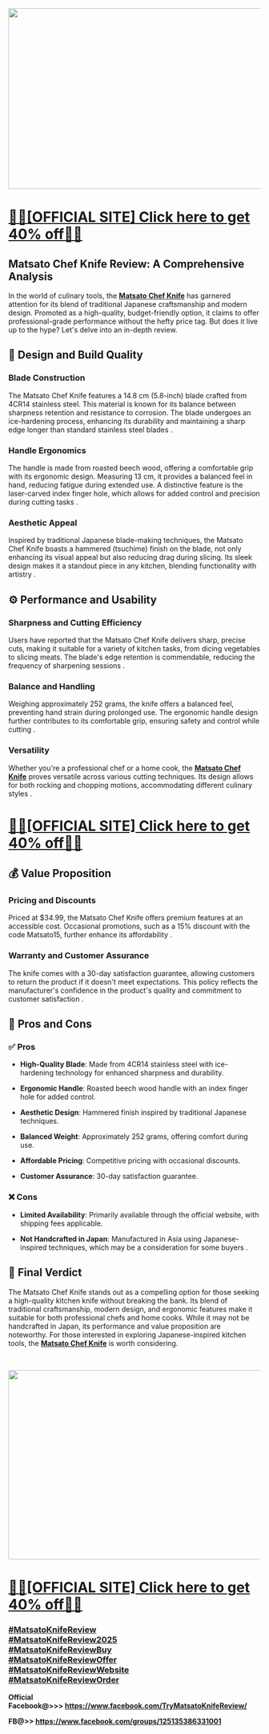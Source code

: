<div class="separator"><a href="https://www.facebook.com/TryMatsatoKnifeReview/"><img src="https://blogger.googleusercontent.com/img/b/R29vZ2xl/AVvXsEikzzSQ6w9YSm7XJszqfjF-_lLw8cuscZnDbbSMNgqqmKI832Gi-RKlNpRL-sOIlocd4Nx-EngpIv2UGD1aDk1qasJ_u9ynfmRSnrNLAS_9_64_CYVCmx58qkDQXHeNh4_nDUGreclaL-58BlmK33nn_Tc92KIcd0Kn0Qxc524__m5OFIWfWB8KlHsk370/w592-h360/506000074_122097736730907052_789356706097224669_n.jpg" alt="" width="592" height="360" border="0" data-original-height="720" data-original-width="1280" /></a></div>
<h1><u>💟💟<a href="https://fitsuppmart.com/mastato-knife-buy">[OFFICIAL SITE] Click here to get 40% off</a>💟💟</u></h1>
<h2><strong>Matsato Chef Knife Review: A Comprehensive Analysis</strong></h2>
<p data-end="393" data-start="95">In the world of culinary tools, the&nbsp;<strong><a href="https://www.facebook.com/TryMatsatoKnifeReview/">Matsato Chef Knife</a></strong>&nbsp;has garnered attention for its blend of traditional Japanese craftsmanship and modern design.&nbsp;<span class="relative -mx-px my-[-0.2rem] rounded px-px py-[0.2rem] transition-colors duration-100 ease-in-out">Promoted as a high-quality, budget-friendly option, it claims to offer professional-grade performance without the hefty price tag.</span>&nbsp;<span class="relative -mx-px my-[-0.2rem] rounded px-px py-[0.2rem] transition-colors duration-100 ease-in-out">But does it live up to the hype?</span>&nbsp;Let's delve into an in-depth review.</p>
<h2 data-end="430" data-start="400">🔪 Design and Build Quality</h2>
<h3 data-end="454" data-start="432">Blade Construction</h3>
<p data-end="653" data-start="456"><span class="relative -mx-px my-[-0.2rem] rounded px-px py-[0.2rem] transition-colors duration-100 ease-in-out">The Matsato Chef Knife features a 14.8 cm (5.8-inch) blade crafted from 4CR14 stainless steel.</span>&nbsp;<span class="relative -mx-px my-[-0.2rem] rounded px-px py-[0.2rem] transition-colors duration-100 ease-in-out">This material is known for its balance between sharpness retention and resistance to corrosion.</span>&nbsp;<span class="relative -mx-px my-[-0.2rem] rounded px-px py-[0.2rem] transition-colors duration-100 ease-in-out">The blade undergoes an ice-hardening process, enhancing its durability and maintaining a sharp edge longer than standard stainless steel blades</span>&nbsp;.</p>
<h3 data-end="676" data-start="655">Handle Ergonomics</h3>
<p data-end="877" data-start="678"><span class="relative -mx-px my-[-0.2rem] rounded px-px py-[0.2rem] transition-colors duration-100 ease-in-out">The handle is made from roasted beech wood, offering a comfortable grip with its ergonomic design.</span>&nbsp;<span class="relative -mx-px my-[-0.2rem] rounded px-px py-[0.2rem] transition-colors duration-100 ease-in-out">Measuring 13 cm, it provides a balanced feel in hand, reducing fatigue during extended use.</span>&nbsp;<span class="relative -mx-px my-[-0.2rem] rounded px-px py-[0.2rem] transition-colors duration-100 ease-in-out">A distinctive feature is the laser-carved index finger hole, which allows for added control and precision during cutting tasks</span>&nbsp;.</p>
<h3 data-end="899" data-start="879">Aesthetic Appeal</h3>
<p data-end="1060" data-start="901"><span class="relative -mx-px my-[-0.2rem] rounded px-px py-[0.2rem] transition-colors duration-100 ease-in-out">Inspired by traditional Japanese blade-making techniques, the Matsato Chef Knife boasts a hammered (tsuchime) finish on the blade, not only enhancing its visual appeal but also reducing drag during slicing.</span>&nbsp;<span class="relative -mx-px my-[-0.2rem] rounded px-px py-[0.2rem] transition-colors duration-100 ease-in-out">Its sleek design makes it a standout piece in any kitchen, blending functionality with artistry</span>&nbsp;.</p>
<h2 data-end="1098" data-start="1067">⚙️ Performance and Usability</h2>
<h3 data-end="1136" data-start="1100">Sharpness and Cutting Efficiency</h3>
<p data-end="1297" data-start="1138"><span class="relative -mx-px my-[-0.2rem] rounded px-px py-[0.2rem] transition-colors duration-100 ease-in-out">Users have reported that the Matsato Chef Knife delivers sharp, precise cuts, making it suitable for a variety of kitchen tasks, from dicing vegetables to slicing meats.</span>&nbsp;<span class="relative -mx-px my-[-0.2rem] rounded px-px py-[0.2rem] transition-colors duration-100 ease-in-out">The blade's edge retention is commendable, reducing the frequency of sharpening sessions</span>&nbsp;.</p>
<h3 data-end="1323" data-start="1299">Balance and Handling</h3>
<p data-end="1484" data-start="1325"><span class="relative -mx-px my-[-0.2rem] rounded px-px py-[0.2rem] transition-colors duration-100 ease-in-out">Weighing approximately 252 grams, the knife offers a balanced feel, preventing hand strain during prolonged use.</span>&nbsp;<span class="relative -mx-px my-[-0.2rem] rounded px-px py-[0.2rem] transition-colors duration-100 ease-in-out">The ergonomic handle design further contributes to its comfortable grip, ensuring safety and control while cutting</span>&nbsp;.</p>
<h3 data-end="1501" data-start="1486">Versatility</h3>
<p data-end="1662" data-start="1503"><span class="relative -mx-px my-[-0.2rem] rounded px-px py-[0.2rem] transition-colors duration-100 ease-in-out">Whether you're a professional chef or a home cook, the&nbsp;<strong><a href="https://www.facebook.com/groups/1251353863310016">Matsato Chef Knife</a></strong>&nbsp;proves versatile across various cutting techniques.</span>&nbsp;<span class="relative -mx-px my-[-0.2rem] rounded px-px py-[0.2rem] transition-colors duration-100 ease-in-out">Its design allows for both rocking and chopping motions, accommodating different culinary styles</span>&nbsp;.</p>
<h1><u>💟💟<a href="https://fitsuppmart.com/mastato-knife-buy">[OFFICIAL SITE] Click here to get 40% off</a>💟💟</u></h1>
<h2 data-end="1692" data-start="1669">💰 Value Proposition</h2>
<h3 data-end="1719" data-start="1694">Pricing and Discounts</h3>
<p data-end="1880" data-start="1721"><span class="relative -mx-px my-[-0.2rem] rounded px-px py-[0.2rem] transition-colors duration-100 ease-in-out">Priced at $34.99, the Matsato Chef Knife offers premium features at an accessible cost.</span>&nbsp;<span class="relative -mx-px my-[-0.2rem] rounded px-px py-[0.2rem] transition-colors duration-100 ease-in-out">Occasional promotions, such as a 15% discount with the code Matsato15, further enhance its affordability</span>&nbsp;.</p>
<h3 data-end="1917" data-start="1882">Warranty and Customer Assurance</h3>
<p data-end="2078" data-start="1919"><span class="relative -mx-px my-[-0.2rem] rounded px-px py-[0.2rem] transition-colors duration-100 ease-in-out">The knife comes with a 30-day satisfaction guarantee, allowing customers to return the product if it doesn't meet expectations.</span>&nbsp;<span class="relative -mx-px my-[-0.2rem] rounded px-px py-[0.2rem] transition-colors duration-100 ease-in-out">This policy reflects the manufacturer's confidence in the product's quality and commitment to customer satisfaction</span>&nbsp;.</p>
<h2 data-end="2104" data-start="2085">🧾 Pros and Cons</h2>
<h3 data-end="2116" data-start="2106">✅ Pros</h3>
<ul data-end="2747" data-start="2118">
<li data-end="2222" data-start="2118">
<p data-end="2222" data-start="2120"><strong data-end="2142" data-start="2120">High-Quality Blade</strong>:&nbsp;<span class="relative -mx-px my-[-0.2rem] rounded px-px py-[0.2rem] transition-colors duration-100 ease-in-out">Made from 4CR14 stainless steel with ice-hardening technology for enhanced sharpness and durability.</span></p>
</li>
<li data-end="2326" data-start="2224">
<p data-end="2326" data-start="2226"><strong data-end="2246" data-start="2226">Ergonomic Handle</strong>:&nbsp;<span class="relative -mx-px my-[-0.2rem] rounded px-px py-[0.2rem] transition-colors duration-100 ease-in-out">Roasted beech wood handle with an index finger hole for added control.</span></p>
</li>
<li data-end="2430" data-start="2328">
<p data-end="2430" data-start="2330"><strong data-end="2350" data-start="2330">Aesthetic Design</strong>:&nbsp;<span class="relative -mx-px my-[-0.2rem] rounded px-px py-[0.2rem] transition-colors duration-100 ease-in-out">Hammered finish inspired by traditional Japanese techniques.</span></p>
</li>
<li data-end="2533" data-start="2432">
<p data-end="2533" data-start="2434"><strong data-end="2453" data-start="2434">Balanced Weight</strong>:&nbsp;<span class="relative -mx-px my-[-0.2rem] rounded px-px py-[0.2rem] transition-colors duration-100 ease-in-out">Approximately 252 grams, offering comfort during use.</span></p>
</li>
<li data-end="2639" data-start="2535">
<p data-end="2639" data-start="2537"><strong data-end="2559" data-start="2537">Affordable Pricing</strong>:&nbsp;<span class="relative -mx-px my-[-0.2rem] rounded px-px py-[0.2rem] transition-colors duration-100 ease-in-out">Competitive pricing with occasional discounts.</span></p>
</li>
<li data-end="2747" data-start="2641">
<p data-end="2747" data-start="2643"><strong data-end="2665" data-start="2643">Customer Assurance</strong>:&nbsp;<span class="relative -mx-px my-[-0.2rem] rounded px-px py-[0.2rem] transition-colors duration-100 ease-in-out">30-day satisfaction guarantee.</span></p>
</li>
</ul>
<h3 data-end="2759" data-start="2749">❌ Cons</h3>
<ul data-end="3030" data-start="2761">
<li data-end="2871" data-start="2761">
<p data-end="2871" data-start="2763"><strong data-end="2787" data-start="2763">Limited Availability</strong>:&nbsp;<span class="relative -mx-px my-[-0.2rem] rounded px-px py-[0.2rem] transition-colors duration-100 ease-in-out">Primarily available through the official website, with shipping fees applicable.</span></p>
</li>
<li data-end="3030" data-start="2873">
<p data-end="3030" data-start="2875"><strong data-end="2903" data-start="2875">Not Handcrafted in Japan</strong>:&nbsp;<span class="relative -mx-px my-[-0.2rem] rounded px-px py-[0.2rem] bg-[#FCECC1] dark:bg-[#64572A] transition-colors duration-100 ease-in-out">Manufactured in Asia using Japanese-inspired techniques, which may be a consideration for some buyers</span>&nbsp;.</p>
</li>
</ul>
<h2 data-end="3056" data-start="3037">🏁 Final Verdict</h2>
<p data-end="3266" data-start="3058"><span class="relative -mx-px my-[-0.2rem] rounded px-px py-[0.2rem] transition-colors duration-100 ease-in-out">The Matsato Chef Knife stands out as a compelling option for those seeking a high-quality kitchen knife without breaking the bank.</span>&nbsp;<span class="relative -mx-px my-[-0.2rem] rounded px-px py-[0.2rem] transition-colors duration-100 ease-in-out">Its blend of traditional craftsmanship, modern design, and ergonomic features make it suitable for both professional chefs and home cooks.</span>&nbsp;<span class="relative -mx-px my-[-0.2rem] rounded px-px py-[0.2rem] transition-colors duration-100 ease-in-out">While it may not be handcrafted in Japan, its performance and value proposition are noteworthy.</span>&nbsp;<span class="relative -mx-px my-[-0.2rem] rounded px-px py-[0.2rem] transition-colors duration-100 ease-in-out">For those interested in exploring Japanese-inspired kitchen tools, the&nbsp;<strong><a href="https://www.facebook.com/TryMatsatoKnifeReview/">Matsato Chef Knife</a></strong>&nbsp;is worth considering.</span></p>
<p data-end="3266" data-start="3058">&nbsp;</p>
<div class="separator"><a href="https://www.facebook.com/TryMatsatoKnifeReview/"><img src="https://blogger.googleusercontent.com/img/b/R29vZ2xl/AVvXsEjdvUwRzgB4_x_TEUeMJGsCj1EXPW2j5U1fIWh6bo3F2E8Pi4ML9EQdLNZGJ6RuBtGOTbFywM9VUcVuuvc0TvQVFf5ZjftyfSUaTIQ8OraGsFjMLH39pMRBPeq2ZpDXj6F-MnHo08q2aqRymOi83nkiy6PfmK6Tjgc0n9Edx0M-r652EFyL0Hyqpe5FNyk/w580-h377/506046861_122097736934907052_4990757498933116061_n.jpg" alt="" width="580" height="377" border="0" data-original-height="2000" data-original-width="2000" /></a></div>
<h1><u>💟💟<a href="https://fitsuppmart.com/mastato-knife-buy">[OFFICIAL SITE] Click here to get 40% off</a>💟💟</u></h1>
<div>
<h3><a href="https://www.facebook.com/TryMatsatoKnifeReview/">#MatsatoKnifeReview</a><br /><a href="https://www.facebook.com/groups/1251353863310016">#MatsatoKnifeReview2025</a><br /><a href="https://www.facebook.com/TryMatsatoKnifeReview/">#MatsatoKnifeReviewBuy</a><br /><a href="https://www.facebook.com/groups/1251353863310016">#MatsatoKnifeReviewOffer</a><br /><a href="https://www.facebook.com/TryMatsatoKnifeReview/">#MatsatoKnifeReviewWebsite</a><br /><a href="https://www.facebook.com/groups/1251353863310016">#MatsatoKnifeReviewOrder</a></h3>
</div>
<div>
<p><strong>Official Facebook@&gt;&gt;&gt;&nbsp;<a href="https://www.facebook.com/TryMatsatoKnifeReview/">https://www.facebook.com/TryMatsatoKnifeReview/</a></strong></p>
<p><strong>FB@&gt;&gt;&nbsp;<a href="https://www.facebook.com/groups/1251353863310016">https://www.facebook.com/groups/125135386331001</a></strong></p>
</div>
